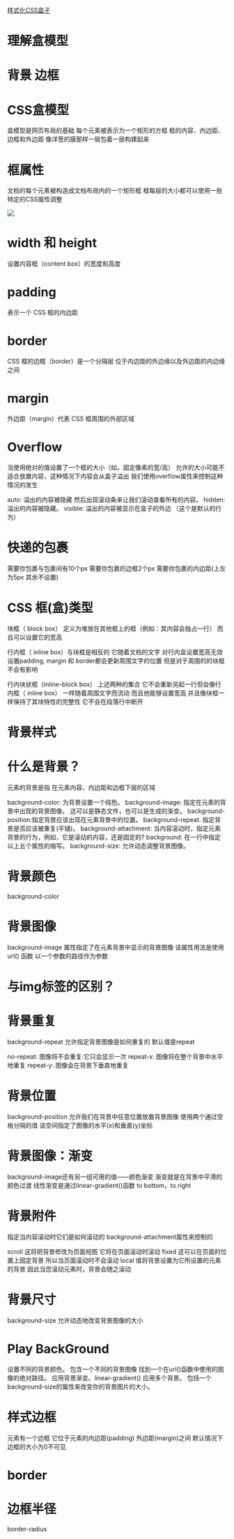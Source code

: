 [样式化CSS盒子](/?css#29)

# 理解盒模型
# 背景 边框 

# CSS盒模型
盒模型是网页布局的基础
每个元素被表示为一个矩形的方框
框的内容、内边距、边框和外边距
像洋葱的膜那样一层包着一层构建起来

# 框属性
文档的每个元素被构造成文档布局内的一个矩形框
框每层的大小都可以使用一些特定的CSS属性调整

![](assets/css/box-model.png)

# width 和 height
设置内容框（content box）的宽度和高度
# padding
表示一个 CSS 框的内边距
# border
CSS 框的边框（border）是一个分隔层
位于内边距的外边缘以及外边距的内边缘之间
# margin
外边距（margin）代表 CSS 框周围的外部区域


# Overflow
当使用绝对的值设置了一个框的大小（如，固定像素的宽/高）
允许的大小可能不适合放置内容，这种情况下内容会从盒子溢出
我们使用overflow属性来控制这种情况的发生

auto: 溢出的内容被隐藏
然后出现滚动条来让我们滚动查看所有的内容。
hidden: 溢出的内容被隐藏。
visible: 溢出的内容被显示在盒子的外边
（这个是默认的行为）

# 快递的包裹
需要你包裹与包裹间有10个px
需要你包裹的边框2个px 
需要你包裹的内边距(上左 为5px 其余不设置)

# CSS 框(盒)类型
块框（ block box）
定义为堆放在其他框上的框（例如：其内容会独占一行）
而且可以设置它的宽高

行内框（ inline box）与块框是相反的
它随着文档的文字
对行内盒设置宽高无效
设置padding, margin 和 border都会更新周围文字的位置
但是对于周围的的块框不会有影响

行内块状框（inline-block box）
上述两种的集合
它不会重新另起一行但会像行内框（ inline box）
一样随着周围文字而流动
而且他能够设置宽高
并且像块框一样保持了其块特性的完整性
它不会在段落行中断开

# 背景样式

# 什么是背景？
元素的背景是指
在元素内容、内边距和边框下层的区域

background-color: 为背景设置一个纯色。
background-image: 指定在元素的背景中出现的背景图像。
这可以是静态文件，也可以是生成的渐变。
background-position:指定背景应该出现在元素背景中的位置。
background-repeat: 指定背景是否应该被重复(平铺)。
background-attachment: 当内容滚动时，指定元素背景的行为，例如，它是滚动的内容，还是固定的?
background: 在一行中指定以上五个属性的缩写。
background-size: 允许动态调整背景图像。

# 背景颜色
background-color

# 背景图像
background-image 
属性指定了在元素背景中显示的背景图像
该属性用法是使用 url() 函数
以一个参数的路径作为参数

# 与img标签的区别？

# 背景重复
background-repeat 
允许指定背景图像是如何重复的
默认值是repeat

no-repeat: 图像将不会重复:它只会显示一次
repeat-x: 图像将在整个背景中水平地重复
repeat-y: 图像会在背景下垂直地重复

# 背景位置
background-position
允许我们在背景中任意位置放置背景图像
使用两个通过空格分隔的值
该空间指定了图像的水平(x)和垂直(y)坐标

# 背景图像：渐变
background-image还有另一组可用的值——颜色渐变
渐变就是在背景中平滑的颜色过渡
线性渐变是通过linear-gradient()函数
to bottom，to right

# 背景附件
指定当内容滚动时它们是如何滚动的
background-attachment属性来控制的

scroll
这将把背景修改为页面视图
它将在页面滚动时滚动
fixed 
这可以在页面的位置上固定背景
所以当页面滚动时不会滚动
local 值将背景设置为它所设置的元素的背景
因此当您滚动元素时，背景会随之滚动

# 背景尺寸
background-size
允许动态地改变背景图像的大小

# Play BackGround

设置不同的背景颜色。
包含一个不同的背景图像
找到一个在url()函数中使用的图像的绝对路径。
应用背景渐变。linear-gradient()
应用多个背景。
包括一个background-size的属性来改变你的背景图片的大小。

# 样式边框
元素有一个边框
它位于元素的内边距(padding)
外边距(margin)之间
默认情况下边框的大小为0不可见

# border

# 边框半径
border-radius
